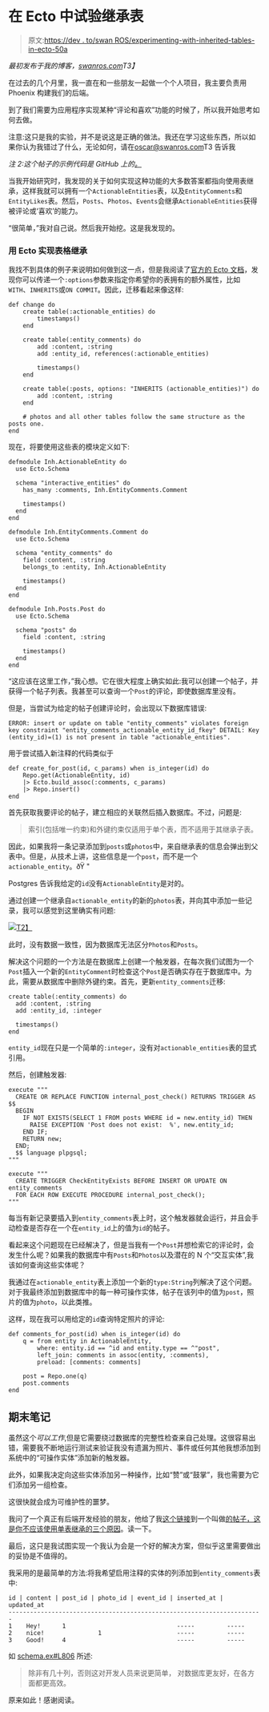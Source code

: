 # 在 Ecto 中试验继承表

> 原文:[https://dev . to/swan ROS/experimenting-with-inherited-tables-in-ecto-50a](https://dev.to/swanros/experimenting-with-inherited-tables-in-ecto-5oa)

*最初发布于我的博客，[swanros.com](https://swanros.com)T3】*

在过去的几个月里，我一直在和一些朋友一起做一个个人项目，我主要负责用 Phoenix 构建我们的后端。

到了我们需要为应用程序实现某种“评论和喜欢”功能的时候了，所以我开始思考如何去做。

注意:这只是我的实验，并不是说这是正确的做法。我还在学习这些东西，所以如果你认为我错过了什么，无论如何，请在[oscar@swanros.com](mailto:oscar@swanros.com?subject=table%20inheritance%20in%20Ecto)T3 告诉我

*注 2:这个帖子的示例代码是 GitHub 上的[。](https://github.com/OscarSwanros/ecto-table-inheritance)*

当我开始研究时，我发现的关于如何实现这种功能的大多数答案都指向使用表继承，这样我就可以拥有一个`ActionableEntities`表，以及`EntityComments`和`EntityLikes`表。然后，`Posts`、`Photos`、`Events`会继承`ActionableEntities`获得被评论或‘喜欢’的能力。

“很简单，”我对自己说。然后我开始挖。这是我发现的。

### [](#implementing-table-inheritance-with-ecto)用 Ecto 实现表格继承

我找不到具体的例子来说明如何做到这一点，但是我阅读了[官方的 Ecto 文档](https://hexdocs.pm/ecto/Ecto.Migration.html#table/2)，发现你可以传递一个`:options`参数来指定你希望你的表拥有的额外属性，比如`WITH`、`INHERITS`或`ON COMMIT`。因此，迁移看起来像这样:

```
def change do
    create table(:actionable_entities) do
        timestamps()
    end

    create table(:entity_comments) do
        add :content, :string
        add :entity_id, references(:actionable_entities)

        timestamps()
    end

    create table(:posts, options: "INHERITS (actionable_entities)") do
        add :content, :string
    end

    # photos and all other tables follow the same structure as the posts one.
end 
```

现在，将要使用这些表的模块定义如下:

```
defmodule Inh.ActionableEntity do
  use Ecto.Schema

  schema "interactive_entities" do
    has_many :comments, Inh.EntityComments.Comment

    timestamps()
  end
end

defmodule Inh.EntityComments.Comment do
  use Ecto.Schema

  schema "entity_comments" do
    field :content, :string
    belongs_to :entity, Inh.ActionableEntity

    timestamps()
  end
end

defmodule Inh.Posts.Post do
  use Ecto.Schema

  schema "posts" do
    field :content, :string

    timestamps()
  end
end 
```

“这应该在这里工作，”我心想。它在很大程度上确实如此:我可以创建一个帖子，并获得一个帖子列表。我甚至可以查询一个`Post`的评论，即使数据库里没有。

但是，当尝试为给定的帖子创建评论时，会出现以下数据库错误:

```
ERROR: insert or update on table "entity_comments" violates foreign key constraint "entity_comments_actionable_entity_id_fkey" DETAIL: Key (entity_id)=(1) is not present in table "actionable_entities". 
```

用于尝试插入新注释的代码类似于

```
def create_for_post(id, c_params) when is_integer(id) do
    Repo.get(ActionableEntity, id)
    |> Ecto.build_assoc(:comments, c_params)
    |> Repo.insert()
end 
```

首先获取我要评论的帖子，建立相应的关联然后插入数据库。不过，问题是:

> 索引(包括唯一约束)和外键约束仅适用于单个表，而不适用于其继承子表。

因此，如果我将一条记录添加到`posts`或`photos`中，来自继承表的信息会弹出到父表中。但是，从技术上讲，这些信息是一个`post`，而不是一个`actionable_entity`。ðŸ "

Postgres 告诉我给定的`id`没有`ActionableEntity`是对的。

通过创建一个继承自`actionable_entity`的新的`photos`表，并向其中添加一些记录，我可以感觉到这里确实有问题:

[![](../Images/4272f57410931fb87e22758542c57197.png)T2】](https://cl.ly/2U373E2h2W02)

此时，没有数据一致性，因为数据库无法区分`Photos`和`Posts`。

解决这个问题的一个方法是在数据库上创建一个触发器，在每次我们试图为一个`Post`插入一个新的`EntityComment`时检查这个`Post`是否确实存在于数据库中。为此，需要从数据库中删除外键约束。首先，更新`entity_comments`迁移:

```
create table(:entity_comments) do
  add :content, :string
  add :entity_id, :integer

  timestamps()
end 
```

`entity_id`现在只是一个简单的`:integer`，没有对`actionable_entities`表的显式引用。

然后，创建触发器:

```
execute """
  CREATE OR REPLACE FUNCTION internal_post_check() RETURNS TRIGGER AS $$
  BEGIN
    IF NOT EXISTS(SELECT 1 FROM posts WHERE id = new.entity_id) THEN
      RAISE EXCEPTION 'Post does not exist:  %', new.entity_id;
    END IF;
    RETURN new;
  END;
  $$ language plpgsql;
"""

execute """
  CREATE TRIGGER CheckEntityExists BEFORE INSERT OR UPDATE ON entity_comments
  FOR EACH ROW EXECUTE PROCEDURE internal_post_check();
""" 
```

每当有新记录要插入到`entity_comments`表上时，这个触发器就会运行，并且会手动检查是否存在一个在`entity_id`上的值为`id`的帖子。

看起来这个问题现在已经解决了，但是当我有一个`Post`并想检索它的评论时，会发生什么呢？如果我的数据库中有`Posts`和`Photos`以及潜在的 N 个“交互实体”,我该如何查询这些实体呢？

我通过在`actionable_entity`表上添加一个新的`type:String`列解决了这个问题。对于我最终添加到数据库中的每一种可操作实体，帖子在该列中的值为`post`，照片的值为`photo`，以此类推。

这样，现在我可以用给定的`id`查询特定照片的评论:

```
def comments_for_post(id) when is_integer(id) do
    q = from entity in ActionableEntity,
        where: entity.id == ^id and entity.type == ^"post",
        left_join: comments in assoc(entity, :comments),
        preload: [comments: comments]

    post = Repo.one(q)
    post.comments
end 
```

## [](#final-notes)期末笔记

虽然这个*可以工作*,但是它需要绕过数据库的完整性检查来自己处理。这很容易出错，需要我不断地运行测试来验证我没有遗漏为照片、事件或任何其他我想添加到系统中的“可操作实体”添加新的触发器。

此外，如果我决定向这些实体添加另一种操作，比如“赞”或“鼓掌”，我也需要为它们添加另一组检查。

这很快就会成为可维护性的噩梦。

我问了一个真正有后端开发经验的朋友，他给了我[这个链接](https://rhnh.net/2010/07/02/3-reasons-why-you-should-not-use-single-table-inheritance/)到一个叫做[的帖子，这是你不应该使用单表继承的三个原因](https://rhnh.net/2010/07/02/3-reasons-why-you-should-not-use-single-table-inheritance/)。读一下。

最后，这只是我试图实现一个我认为会是一个好的解决方案，但似乎这里需要做出的妥协是不值得的。

我采用的是最简单的方法:将我希望启用注释的实体的列添加到`entity_comments`表中:

```
id | content | post_id | photo_id | event_id | inserted_at | updated_at
-----------------------------------------------------------------------
1    Hey!      1                               -----         -----
2    nice!               1                     -----         -----
3    Good!     4                               -----         ----- 
```

如 [schema.ex#L806](https://github.com/elixir-ecto/ecto/blob/master/lib/ecto/schema.ex#L806) 所述:

> 除非有几十列，否则这对开发人员来说更简单，
> 对数据库更友好，在各方面都更高效。

原来如此！感谢阅读。